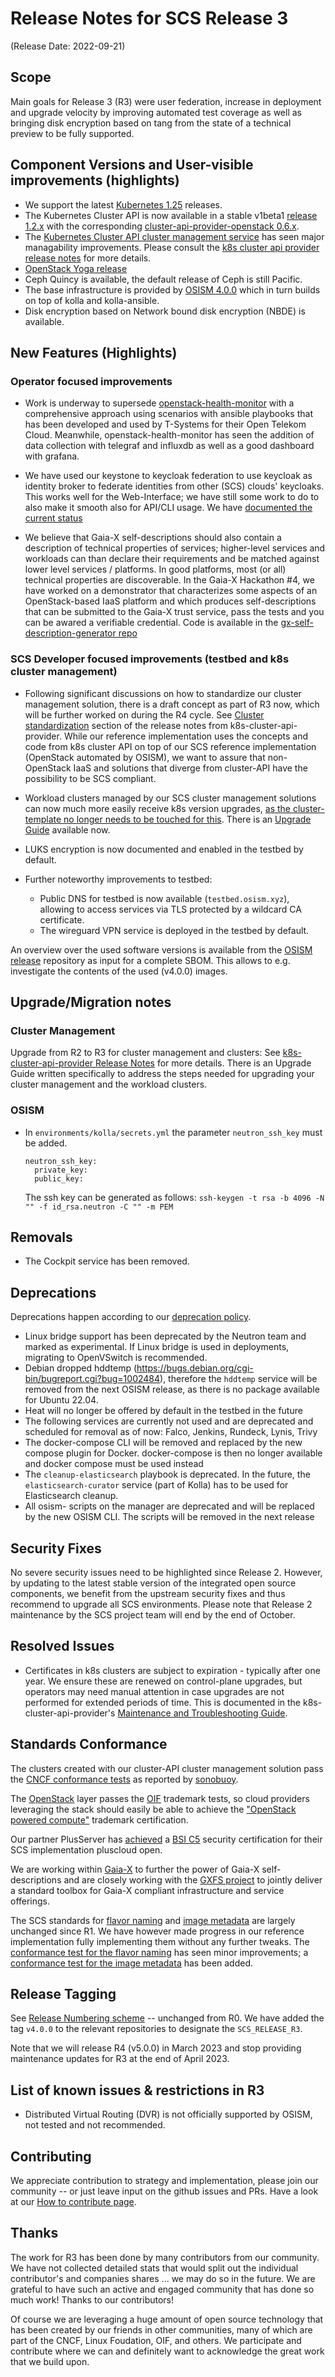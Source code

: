 # Release Notes for SCS Release 3
(Release Date: 2022-09-21)

## Scope

Main goals for Release 3 (R3) were user federation, increase in deployment and upgrade
velocity by improving automated test coverage as well as bringing disk encryption based on
tang from the state of a technical preview to be fully supported.

## Component Versions and User-visible improvements (highlights)

* We support the latest [Kubernetes 1.25](https://github.com/kubernetes/kubernetes/blob/master/CHANGELOG/CHANGELOG-1.25.md)
  releases.
* The Kubernetes Cluster API is now available in a stable v1beta1
  [release 1.2.x](https://github.com/kubernetes-sigs/cluster-api/releases)
  with the corresponding [cluster-api-provider-openstack 0.6.x](https://github.com/kubernetes-sigs/cluster-api/releases).
* The [Kubernetes Cluster API cluster management service](https://github.com/SovereignCloudStack/k8s-cluster-api-provider/)
  has seen major managability improvements.
  Please consult the
  [k8s cluster api provider release notes](https://github.com/SovereignCloudStack/k8s-cluster-api-provider/blob/main/Release-Notes-R3.md)
  for more details.
* [OpenStack Yoga release](https://releases.openstack.org/yoga/highlights.html)
* Ceph Quincy is available, the default release of Ceph is still Pacific.
* The base infrastructure is provided by
  [OSISM 4.0.0](https://release.osism.tech/notes/4.0.0.html)
  which in turn builds on top of kolla and kolla-ansible.
* Disk encryption based on Network bound disk encryption (NBDE) is available.

## New Features (Highlights)

### Operator focused improvements

* Work is underway to supersede [openstack-health-monitor](https://github.com/SovereignCloudStack/openstack-health-monitor)
  with a comprehensive approach using scenarios with ansible playbooks
  that has been developed and used by T-Systems for their Open Telekom Cloud.
  Meanwhile, openstack-health-monitor has seen the addition of data
  collection with telegraf and influxdb as well as a good dashboard
  with grafana.

* We have used our keystone to keycloak federation to use keycloak as identity
  broker to federate identities from other (SCS) clouds' keycloaks.
  This works well for the Web-Interface; we have still some work to do to also make it smooth
  also for API/CLI usage. We have [documented the current status](https://github.com/SovereignCloudStack/standards/blob/main/Design-Docs/IAM-federation/keystone-keycloak-federation.md)

* We believe that Gaia-X self-descriptions should also contain a description of
  technical properties of services; higher-level services and workloads can than
  declare their requirements and be matched against lower level services / platforms.
  In good platforms, most (or all) technical properties are discoverable. In the
  Gaia-X Hackathon #4, we have worked on a demonstrator that characterizes some
  aspects of an OpenStack-based IaaS platform and which produces self-descriptions
  that can be submitted to the Gaia-X trust service, pass the tests and you can
  be awared a verifiable credential. Code is available in the
  [gx-self-description-generator repo](https://github.com/SovereignCloudStack/gx-self-description-generator)

### SCS Developer focused improvements (testbed and k8s cluster management)

* Following significant discussions on how to standardize our cluster management solution,
  there is a draft concept as part of R3 now, which will be further worked on during
  the R4 cycle. See [Cluster standardization](https://github.com/SovereignCloudStack/k8s-cluster-api-provider/blob/main/Release-Notes-R3.md#cluster-standardization)
  section of the release notes from k8s-cluster-api-provider.
  While our reference implementation uses the concepts and code from k8s cluster API on
  top of our SCS reference implementation (OpenStack automated by OSISM), we want to
  assure that non-OpenStack IaaS and solutions that diverge from cluster-API have the possibility
  to be SCS compliant.

* Workload clusters managed by our SCS cluster management solutions can now much
  more easily receive k8s version upgrades, [as the cluster-template no longer needs
  to be touched for this](https://github.com/SovereignCloudStack/k8s-cluster-api-provider/blob/main/Release-Notes-R3.md#simplified-rolling-node-upgrades-223). There is an [Upgrade Guide](https://github.com/SovereignCloudStack/k8s-cluster-api-provider/blob/main/doc/Upgrade-Guide.md) available now.

* LUKS encryption is now documented and enabled in the testbed by default.

* Further noteworthy improvements to testbed:
  * Public DNS for testbed is now available (`testbed.osism.xyz`), allowing to access services
    via TLS protected by a wildcard CA certificate.
  * The wireguard VPN service is deployed in the testbed by default.

An overview over the used software versions is available from the
[OSISM release](https://github.com/osism/release) repository as input
for a complete SBOM. This allows to e.g. investigate the contents of the
used (v4.0.0) images.

## Upgrade/Migration notes

### Cluster Management

Upgrade from R2 to R3 for cluster management and clusters:
See [k8s-cluster-api-provider Release Notes](https://github.com/SovereignCloudStack/k8s-cluster-api-provider/blob/main/Release-Notes-R3.md#incompatible-changes)
for more details. There is an Upgrade Guide written specifically to address the steps needed for upgrading
your cluster management and the workload clusters.

### OSISM

* In ``environments/kolla/secrets.yml`` the parameter ``neutron_ssh_key`` must be
  added.

  ```
  neutron_ssh_key:
    private_key:
    public_key:
  ```

  The ssh key can be generated as follows: ``ssh-keygen -t rsa -b 4096 -N "" -f id_rsa.neutron -C "" -m PEM``

## Removals

* The Cockpit service has been removed.

## Deprecations

Deprecations happen according to our [deprecation policy](https://github.com/SovereignCloudStack/standards/blob/main/Design-Docs/Release-Policies.md#deprecation).

* Linux bridge support has been deprecated by the Neutron team and marked as experimental.
  If Linux bridge is used in deployments, migrating to OpenVSwitch is recommended.
* Debian dropped hddtemp (https://bugs.debian.org/cgi-bin/bugreport.cgi?bug=1002484),
  therefore the ``hddtemp`` service will be removed from the next OSISM release, as there is
  no package available for Ubuntu 22.04.
* Heat will no longer be offered by default in the testbed in the future
* The following services are currently not used and are deprecated and scheduled for removal as of now: Falco, Jenkins, Rundeck, Lynis, Trivy
* The docker-compose CLI will be removed and replaced by the new compose plugin for Docker.
docker-compose is then no longer available and docker compose must be used instead
* The ``cleanup-elasticsearch`` playbook is deprecated. In the future,
  the ``elasticsearch-curator`` service (part of Kolla) has to be used
  for Elasticsearch cleanup.
* All osism- scripts on the manager are deprecated and will be replaced by the new OSISM CLI. The scripts will be removed in the next release

## Security Fixes

No severe security issues need to be highlighted since Release 2. However, by updating to the latest stable version of 
the integrated open source components, we benefit from the upstream security fixes and thus recommend to upgrade all
SCS environments. Please note that Release 2 maintenance by the SCS project team will end by the end of October.

## Resolved Issues

* Certificates in k8s clusters are subject to expiration - typically after one year.
  We ensure these are renewed on control-plane upgrades, but operators may need manual attention
  in case upgrades are not performed for extended periods of time. This is documented in
  the k8s-cluster-api-provider's
  [Maintenance and Troubleshooting Guide](https://github.com/SovereignCloudStack/k8s-cluster-api-provider/blob/main/doc/Maintenance_and_Troubleshooting.md).

## Standards Conformance

The clusters created with our cluster-API cluster management solution pass
the [CNCF conformance tests](https://github.com/SovereignCloudStack/standards/blob/main/Design-Docs/Image-Properties-Spec.md)
as reported by [sonobuoy](https://sonobuoy.io/).

The [OpenStack](https://openstack.org/) layer passes the
[OIF](https://openinfra.dev/) trademark tests, so cloud providers
leveraging the stack should easily be able to achieve the
["OpenStack powered compute"](https://www.openstack.org/brand/interop/)
trademark certification.

Our partner PlusServer has [achieved](https://www.openstack.org/brand/interop/)
a [BSI C5](https://www.bsi.bund.de/EN/Themen/Unternehmen-und-Organisationen/Informationen-und-Empfehlungen/Empfehlungen-nach-Angriffszielen/Cloud-Computing/Kriterienkatalog-C5/kriterienkatalog-c5_node.html)
security certification for their SCS implementation pluscloud open.

We are working within [Gaia-X](https://gaia-x.eu/) to further the power
of Gaia-X self-descriptions and are closely working with the
[GXFS project](https://gxfs.de/)
to jointly deliver a standard toolbox for Gaia-X compliant
infrastructure and service offerings.

The SCS standards for [flavor naming](https://github.com/SovereignCloudStack/standards/blob/main/Design-Docs/flavor-naming.md) and
[image metadata](https://github.com/SovereignCloudStack/standards/blob/main/Design-Docs/Image-Properties-Spec.md)
are largely unchanged since R1. We have however
made progress in our reference implementation fully implementing
them without any further tweaks. The
[conformance test for the flavor naming](https://github.com/SovereignCloudStack/standards/blob/main/Design-Docs/tools/flavor-name-check.py)
has seen minor improvements; a
[conformance test for the image metadata](https://github.com/SovereignCloudStack/standards/blob/main/Design-Docs/tools/image-md-check.py)
has been added.

## Release Tagging

See [Release Numbering scheme](https://github.com/SovereignCloudStack/standards/blob/main/Design-Docs/Release-Numbering-Scheme.md) -- unchanged from R0.
We have added the tag `v4.0.0` to the relevant repositories to designate the `SCS_RELEASE_R3`.

Note that we will release R4 (v5.0.0) in March 2023 and stop providing maintenance
updates for R3 at the end of April 2023.

## List of known issues & restrictions in R3

* Distributed Virtual Routing (DVR) is not officially supported by OSISM, not tested and not recommended.

## Contributing

We appreciate contribution to strategy and implementation, please join
our community -- or just leave input on the github issues and PRs.
Have a look at our [How to contribute page](https://scs.community/contribute/).

## Thanks

The work for R3 has been done by many contributors from our community.
We have not collected detailed stats that would split out the individual contributor's
and companies shares ... we may do so in the future. We are grateful to have such an
active and engaged community that has done so much work! Thanks to our contributors!

Of course we are leveraging a huge amount of open source technology that has been
created by our friends in other communities, many of which are part of the
CNCF, Linux Foudation, OIF, and others. We participate and contribute where
we can and definitely want to acknowledge the great work that we build upon.

